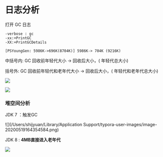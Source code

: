 # 日志分析

打开 GC 日志

```
-verbose : gc
-xx:+PrintGC
-XX:+PrintGCDetails
```

`[PSYoungGen: 5986K->696K(8704K)] 5986K-> 704K (9216K)`

中括号内: GC 回收前年轻代大小 -> 回收后大小，( 年轻代总大小)

括号外: GC 回收前年轻代和老年代大小 -> 回收后大小，( 年轻代和老年代总大小)

![](https://tva1.sinaimg.cn/large/007S8ZIlly1gexufzhnpbj31zg0ncno3.jpg)

![](https://tva1.sinaimg.cn/large/007S8ZIlly1gexugf4bvej327a0kktwg.jpg)





### 堆空间分析

JDK 7 ：触发GC 

![](/Users/shijyuan/Library/Application Support/typora-user-images/image-20200519164354584.png)

JDK 8 : **4MB直接进入老年代**

![](https://tva1.sinaimg.cn/large/007S8ZIlly1gexuqmfaqpj31100kaq9o.jpg)

